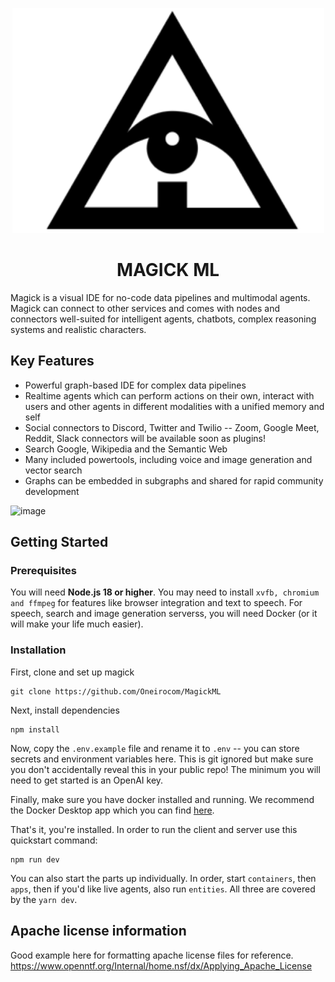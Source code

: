 <p align="center"><img src="files/logo.png" /></p>
<h1 align="center">MAGICK ML</h1>

Magick is a visual IDE for no-code data pipelines and multimodal agents. Magick can connect to other services and comes with nodes and connectors well-suited for intelligent agents, chatbots, complex reasoning systems and realistic characters.

## Key Features

- Powerful graph-based IDE for complex data pipelines
- Realtime agents which can perform actions on their own, interact with users and other agents in different modalities with a unified memory and self
- Social connectors to Discord, Twitter and Twilio -- Zoom, Google Meet, Reddit, Slack connectors will be available soon as plugins!
- Search Google, Wikipedia and the Semantic Web
- Many included powertools, including voice and image generation and vector search
- Graphs can be embedded in subgraphs and shared for rapid community development

![image](https://user-images.githubusercontent.com/18633264/210928740-fec448aa-e6fe-4640-9587-aae109ddea12.png)

## Getting Started

### Prerequisites

You will need **Node.js 18 or higher**. You may need to install `xvfb, chromium and ffmpeg` for features like browser integration and text to speech. For speech, search and image generation serverss, you will need Docker (or it will make your life much easier).

### Installation

First, clone and set up magick

```
git clone https://github.com/Oneirocom/MagickML
```

Next, install dependencies

```
npm install
```

Now, copy the `.env.example` file and rename it to `.env` -- you can store secrets and environment variables here. This is git ignored but make sure you don't accidentally reveal this in your public repo! The minimum you will need to get started is an OpenAI key.

Finally, make sure you have docker installed and running. We recommend the Docker Desktop app which you can find [here](https://docs.docker.com/get-docker/).

That's it, you're installed. In order to run the client and server use this quickstart command:

```
npm run dev
```

You can also start the parts up individually. In order, start `containers`, then `apps`, then if you'd like live agents, also run `entities`. All three are covered by the `yarn dev`.

## Apache license information

Good example here for formatting apache license files for reference.
https://www.openntf.org/Internal/home.nsf/dx/Applying_Apache_License
